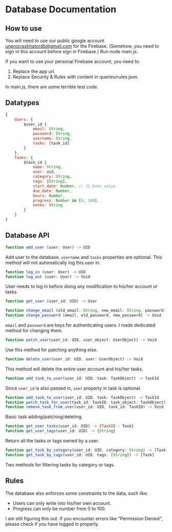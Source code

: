 # Database Documentation

## How to use

You will need to use our public google account unprocrastinatordb@gmail.com for the Firebase. (Somehow, you need to sign in this account before sign in Firebase.) Run node main.js.

If you want to use your personal Firebase account, you need to:

1.  Replace the app url.
2.  Replace Security & Rules with content in queries/rules.json.

In main.js, there are some terrible test code.

## Datatypes

``` javascript
{
    Users: {
        $user_id {
            email: String,
            password: String,
            username: String,
            tasks: [task_id]
        }
    },
    Tasks: {
        $task_id {
            name: String,
            user: uid,
            category: String,
            tags: [String],
            start_date: Number, // JS Date value
            due_date: Number,
            hours: Number,
            progress: Number in [0, 100],
            notes: String
        }
    }
}
```

## Database API

``` javascript
function add_user (user: User) -> UID
```

Add user to the database. `username` and `tasks` properties are optional. This method will not automatically log this user in.

``` javascript
function log_in (user: User) -> UID
function log_out (user: User) -> Void
```

User needs to log in before doing any modification to his/her account or tasks.

``` javascript
function get_user (user_id: UID) -> User
```

``` javascript
function change_email (old_email: String, new_email: String, password: String) -> Void
function change_password (email, old_password, new_password) -> Void
```
`email` and `password` are keys for authenticating users. I made dedicated method for changing them.

``` javascript
function patch_user(user_id: UID, user_object: UserObject) -> Void
```
Use this method for patching anything else.

``` javascript
function delete_user(user_id: UID, user: UserObject) -> Void
```

This method will delete the entire user account and his/her tasks.

``` javascript
function add_task_to_user(user_id: UID, task: TaskObject) -> TaskId
```

Since `user_id` is also passed in, `user` property in task is optional.

``` javascript
function add_task_to_user(user_id: UID, task: TaskObject) -> TaskId
function patch_task_for_user(task_id: TaskID, task_object: TaskObject) -> Void
function remove_task_from_user(user_id: UID, task_id: TaskID) -> Void
```
Basic task adding/patching/deleting.

``` javascript
function get_user_tasks(user_id: UID) -> {TaskID : Task}
function get_user_tags(user_id: UID) -> {String}
```
Return all the tasks or tags owned by a user.

``` javascript
function get_task_by_category(user_id: UID, category: String) -> [Task]
function get_task_by_tags(user_id: UID, tags: [String]) -> [Task]
```
Two methods for filtering tasks by category or tags.

## Rules

The database also enforces some constraints to the data, such like:
-   Users can only write into his/her own account.
-   Progress can only be number from 0 to 100.

I am still figuring this out. If you encounter errors like "Permission Denied", please check if you have logged in properly.
